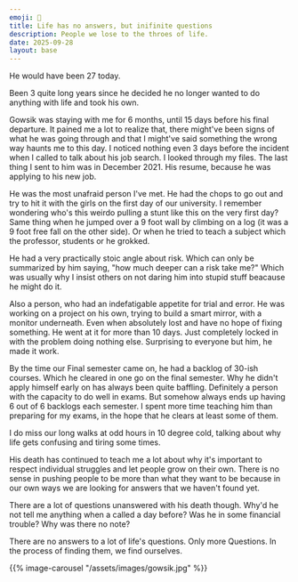 ```yaml
---
emoji: 🚀
title: Life has no answers, but inifinite questions
description: People we lose to the throes of life.
date: 2025-09-28
layout: base
---
```


He would have been 27 today.

Been 3 quite long years since he decided he no longer wanted to do anything with life and took his own.


Gowsik was staying with me for 6 months, until 15 days before his final departure. It pained me a lot to realize that, there might've been signs of what he was going through and that I might've said something the wrong way haunts me to this day. I noticed nothing even 3 days before the incident when I called to talk about his job search.
I looked through my files. The last thing I sent to him was in December 2021. His resume, because he was applying to his new job.


He was the most unafraid person I've met. He had the chops to go out and try to hit it with the girls on the first day of our university. I remember wondering who's this weirdo pulling a stunt like this on the very first day? Same thing when he jumped over a 9 foot wall by climbing on a log (it was a 9 foot free fall on the other side). Or when he tried to teach a subject which the professor, students or he grokked.


He had a very practically stoic angle about risk. Which can only be summarized by him saying, "how much deeper can a risk take me?" Which was usually why I insist others on not daring him into stupid stuff beacause he might do it.


Also a person, who had an indefatigable appetite for trial and error. He was working on a project on his own, trying to build a smart mirror, with a monitor underneath. Even when absolutely lost and have no hope of fixing something. He went at it for more than 10 days. Just completely locked in with the problem doing nothing else. Surprising to everyone but him, he made it work. 


By the time our Final semester came on, he had a backlog of 30-ish courses. Which he cleared in one go on the final semester. Why he didn't apply himself early on has always been quite baffling. Definitely a person with the capacity to do well in exams. But somehow always ends up having 6 out of 6 backlogs each semester. I spent more time teaching him than preparing for my exams, in the hope that he clears at least some of them. 


I do miss our long walks at odd hours in 10 degree cold, talking about why life gets confusing and tiring some times.


His death has continued to teach me a lot about why it's important to respect individual struggles and let people grow on their own. There is no sense in pushing people to be more than what they want to be because in our own ways we are looking for answers that we haven't found yet.


There are a lot of questions unanswered with his death though. Why'd he not tell me anything when a called a day before? Was he in some financial trouble? Why was there no note?


There are no answers to a lot of life's questions. Only more Questions. In the process of finding them, we find ourselves.

 {{% image-carousel "/assets/images/gowsik.jpg" %}}
